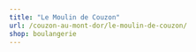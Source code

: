 ```yaml
---
title: "Le Moulin de Couzon"
url: /couzon-au-mont-dor/le-moulin-de-couzon/
shop: boulangerie
---
```

